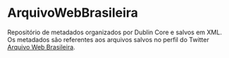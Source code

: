 # ArquivoWebBrasileira
Repositório de metadados organizados por Dublin Core e salvos em XML. Os metadados são referentes aos arquivos salvos no perfil do Twitter [Arquivo Web Brasileira](https://twitter.com/arquivowebbr).
